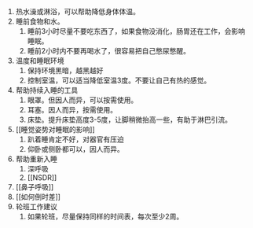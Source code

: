 1. 热水澡或淋浴，可以帮助降低身体体温。
2. 睡前食物和水。
	1. 睡前3小时尽量不要吃东西了，如果食物没消化，肠胃还在工作，会影响睡眠。
	2. 睡前2小时内不要再喝水了，很容易把自己憋尿憋醒。
3. 温度和睡眠环境
	1. 保持环境黑暗，越黑越好
	2. 控制室温，可以适当降低室温3度。不要让自己有热的感觉。
4. 帮助持续入睡的工具
	1. 眼罩。但因人而异，可以按需使用。
	2. 耳塞。因人而异，按需使用。
	3. 床垫。提升床垫高度3-5度，让脚稍微抬高一些，有助于淋巴引流。
5. [[睡觉姿势对睡眠的影响]]
	1. 趴着睡肯定不好，对器官有压迫
	2. 仰卧或侧卧都可以，因人而异。
6. 帮助重新入睡
	1. 深呼吸
	2. [[NSDR]]
7. [[鼻子呼吸]]
8. [[如何倒时差]]
9. 轮班工作建议
	1. 如果轮班，尽量保持同样的时间表，每次至少2周。
